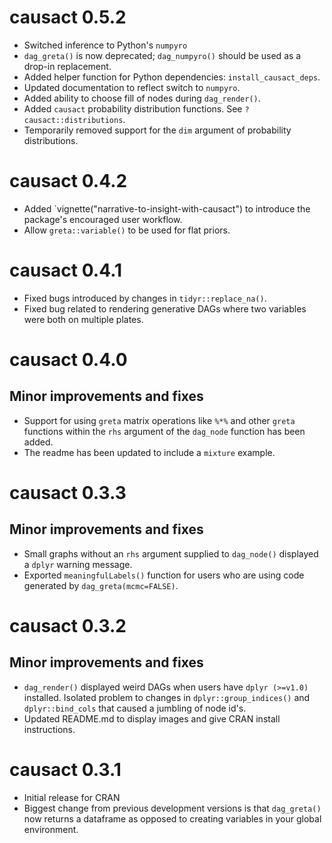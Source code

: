 # causact 0.5.2
* Switched inference to Python's `numpyro`
* `dag_greta()` is now deprecated; `dag_numpyro()` should be used as a drop-in replacement.
* Added helper function for Python dependencies: `install_causact_deps`.
* Updated documentation to reflect switch to `numpyro`.
* Added ability to choose fill of nodes during `dag_render()`.
* Added `causact` probability distribution functions.  See `?causact::distributions`.
* Temporarily removed support for the `dim` argument of probability distributions.

# causact 0.4.2
* Added `vignette("narrative-to-insight-with-causact") to introduce the package's encouraged user workflow.
* Allow `greta::variable()` to be used for flat priors.

# causact 0.4.1
* Fixed bugs introduced by changes in `tidyr::replace_na()`.
* Fixed bug related to rendering generative DAGs where two variables were both on multiple plates.

# causact 0.4.0

## Minor improvements and fixes

* Support for using `greta` matrix operations like `%*%` and other `greta` functions within the `rhs` argument of the `dag_node` function has been added.
* The readme has been updated to include a `mixture` example.

# causact 0.3.3

## Minor improvements and fixes

* Small graphs without an `rhs` argument supplied to `dag_node()` displayed a `dplyr` warning message.
* Exported `meaningfulLabels()` function for users who are using code generated by `dag_greta(mcmc=FALSE)`.

# causact 0.3.2

## Minor improvements and fixes

* `dag_render()` displayed weird DAGs when users have `dplyr (>=v1.0)` installed.  Isolated problem to changes in `dplyr::group_indices()` and `dplyr::bind_cols` that caused a jumbling of node id's.
* Updated README.md to display images and give CRAN install instructions.

# causact 0.3.1

* Initial release for CRAN
* Biggest change from previous development versions is that `dag_greta()` now returns a dataframe as opposed to creating variables in your global environment.

